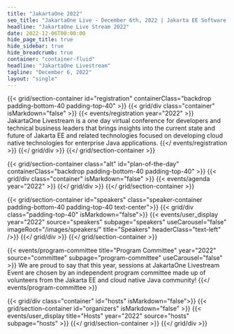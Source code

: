 ```yaml
---
title: "JakartaOne 2022"
seo_title: "JakartaOne Live - December 6th, 2022 | Jakarta EE Software | Cloud Native"
headline: "JakartaOne Live Stream 2022"
date: 2022-12-06T00:00:00
hide_page_title: true
hide_sidebar: true
hide_breadcrumb: true
container: "container-fluid"
headline: "JakartaOne Livestream"
tagline: "December 6, 2022"
layout: "single"
---
```

<!-- Registration section -->
{{< grid/section-container id="registration" containerClass="backdrop padding-bottom-40 padding-top-40" >}}
{{< grid/div class="container" isMarkdown="false" >}}
{{< events/registration year="2022" >}}
JakartaOne Livestream is a one day virtual conference for developers and technical business leaders that brings insights into the current state and future of Jakarta EE and related technologies focused on developing cloud native technologies for enterprise Java applications.
{{</ events/registration >}}
{{</ grid/div >}}
{{</ grid/section-container >}}

<!-- Agenda section -->
{{< grid/section-container class="alt" id="plan-of-the-day" containerClass="backdrop padding-bottom-40 padding-top-40" >}}
  {{< grid/div class="container" isMarkdown="false" >}}
    {{< events/agenda year="2022" >}}
  {{</ grid/div >}}
{{</ grid/section-container >}}

<!-- Speakers section -->
{{< grid/section-container id="speakers" class="speaker-container padding-bottom-40 padding-top-40 text-center">}}
  {{< grid/div class="padding-top-40" isMarkdown="false">}}
    {{< events/user_display year="2022" source="speakers" subpage="speakers" useCarousel="false" imageRoot="/images/speakers/" title="Speakers" headerClass="text-left" />}}
  {{</ grid/div >}}
{{</ grid/section-container >}}

<!-- Committee section -->
{{< events/program-committee title="Program  Committee" year="2022" source="committee" subpage="program-committee" useCarousel="false" >}}
We are proud to say that this year, sessions at JakartaOne Livestream Event are chosen by an independent program committee made up of volunteers from the Jakarta EE and cloud native Java community!
{{</ events/program-committee >}}

<!-- Organizers section -->
{{< grid/div class="container" id="hosts" isMarkdown="false">}}
  {{< grid/section-container id="organizers" isMarkdown="false" >}}
    {{< events/user_display title="Hosts" year="2022" source="hosts" subpage="hosts" >}}
  {{</ grid/section-container >}}
{{</ grid/div >}}